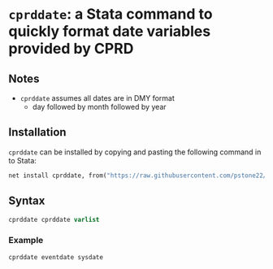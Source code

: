 # `cprddate`: a Stata command to quickly format date variables provided by CPRD

## Notes
- `cprddate` assumes all dates are in DMY format
  - day followed by month followed by year

## Installation
`cprddate` can be installed by copying and pasting the following command in to Stata:
```stata
net install cprddate, from("https://raw.githubusercontent.com/pstone22/cprddate/main") replace
```

## Syntax
```stata
cprddate cprddate varlist
```
### Example
```stata
cprddate eventdate sysdate
```
